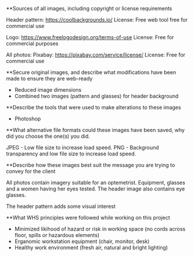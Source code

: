 **Sources of all images, including copyright or license requirements

Header pattern: 
https://coolbackgrounds.io/ 
License:  Free web tool free for commercial use

Logo: 
https://www.freelogodesign.org/terms-of-use
License: Free for commercial purposes

All photos:
Pixabay: https://pixabay.com/service/license/
License: Free for commercial use 

**Secure original images, and describe what modifications have been made to ensure they are web-ready

- Reduced image dimensions
- Combined two images (pattern and glasses) for header background

**Describe the tools that were used to make alterations to these images

- Photoshop

**What alternative file formats could these images have been saved, why did you choose the one(s) you did.

JPEG - Low file size to increase load speed.
PNG - Background transparency and low file size to increase load speed.

**Describe how these images best suit the message you are trying to convey for the client

All photos contain imagery suitable for an optemetrist. Equipment, glasses and a women having her eyes tested. The header image also contains eye glasses.

The header pattern adds some visual interest

**What WHS principles were followed while working on this project

- Minimized likihood of hazard or risk in working space (no cords across floor, spills or hazardous elements)
- Erganomic workstation equipment (chair, monitor, desk)
- Healthy work environment (fresh air, natural and bright lighting)